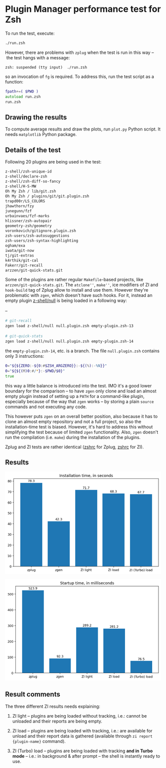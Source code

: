 <h1> Plugin Manager performance test for Zsh </h1>

To run the test, execute:

```zsh
./run.zsh
```

However, there are problems with `zplug` when the test is run in this way – the test hangs with a message:

```
zsh: suspended (tty input)  ./run.zsh
```

so an invocation of `fg` is required. To address this, run the test script as a
function:

```zsh
fpath+=( $PWD )
autoload run.zsh
run.zsh
```

## Drawing the results

To compute average results and draw the plots, run `plot.py` Python script. It needs `matplotlib` Python package.

## Details of the test

Following 20 plugins are being used in the test:

```shell
z-shell/zsh-unique-id
z-shell/declare-zsh
z-shell/zsh-diff-so-fancy
z-shell/H-S-MW
Oh My Zsh / lib/git.zsh
Oh My Zsh / plugins/git/git.plugin.zsh
trapd00r/LS_COLORS
jhawthorn/fzy
junegunn/fzf
urbainvaes/fzf-marks
hlissner/zsh-autopair
geometry-zsh/geometry
voronkovich/gitignore.plugin.zsh
zsh-users/zsh-autosuggestions
zsh-users/zsh-syntax-highlighting
ogham/exa
iwata/git-now
tj/git-extras
k4rthik/git-cal
Fakerr/git-recall
arzzen/git-quick-stats.git
```

Some of the plugins are rather regular `Makefile`-based projects, like
`arzzen/git-quick-stats.git`. The `atclone''`, `make''`, ice modifiers of
ZI and `hook-build` tag of Zplug allow to install and use them. However
they're problematic with `zgen`, which doesn't have such hooks. For it, instead
an empty plugin [z-shell/null](https://github.com/z-shell/null) is being loaded
in a following way:

```zsh
…

# git-recall
zgen load z-shell/null null.plugin.zsh empty-plugin.zsh-13

# git-quick-stats
zgen load z-shell/null null.plugin.zsh empty-plugin.zsh-14
```

the `empty-plugin.zsh-14`, etc. is a branch. The file `null.plugin.zsh` contains only 3 instructions:

```zsh
0="${${ZERO:-${0:#$ZSH_ARGZERO}}:-${(%):-%N}}"
0="${${(M)0:#/*}:-$PWD/$0}"
true
```

this way a little balance is introduced into the test. IMO it's a good lower
boundary for the comparison – to have `zgen` only clone and load an almost empty
plugin instead of setting up a `PATH` for a command-like plugin, especially
because of the way that `zgen` works – by storing a plain `source` commands and
not executing any code.

This however puts `zgen` on an overall better position, also because it has to
clone an almost empty repository and not a full project, so also the
installation-time test is biased. However, it's hard to address this without
simplifying the test because of limited `zgen` functionality. Also, `zgen`
doesn't run the compilation (i.e. `make`) during the installation of the
plugins.

Zplug and ZI tests are rather identical
([zshrc](https://github.com/z-shell/pm-perf-test/blob/main/zplug/.zshrc) for Zplug,
[zshrc](https://github.com/z-shell/pm-perf-test/blob/main/zi-load/.zshrc) for ZI).

## Results

![Installation times](plots/installation-times.png)

![Startup times](plots/startup-times.png)

## Result comments

The three different ZI results needs explaining:

1. ZI light – plugins are being loaded without tracking, i.e.: cannot be
   unloaded and their reports are being empty.

2. ZI load – plugins are being loaded with tracking, i.e.: are available for
   unload and their report data is gathered (available through `zi report {plugin-name}` command).

3. ZI (Turbo) load – plugins are being loaded with tracking **and in Turbo
   mode** – i.e.: in background & after prompt – the shell is instantly ready to use.
